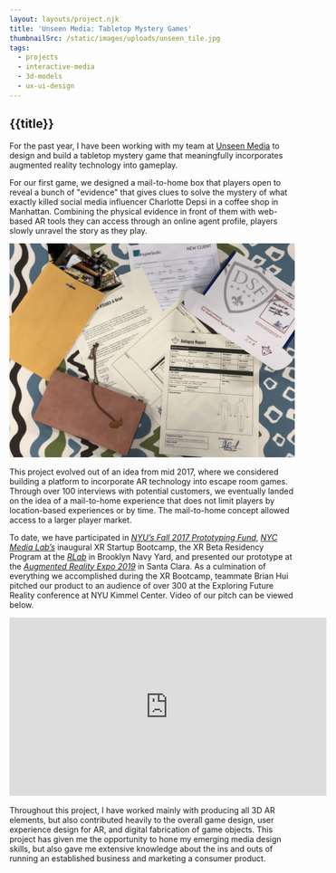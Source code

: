 ```yaml
---
layout: layouts/project.njk
title: 'Unseen Media: Tabletop Mystery Games'
thumbnailSrc: /static/images/uploads/unseen_tile.jpg
tags:
  - projects
  - interactive-media
  - 3d-models
  - ux-ui-design
---
```

## {{title}}

For the past year, I have been working with my team at <a href="http://www.unseenmedia.io/">Unseen Media</a> to design and build a tabletop mystery game that meaningfully incorporates augmented reality technology into gameplay.

For our first game, we designed a mail-to-home box that players open to reveal a bunch of "evidence" that gives clues to solve the mystery of what exactly killed social media influencer Charlotte Depsi in a coffee shop in Manhattan. Combining the physical evidence in front of them with web-based AR tools they can access through an online agent profile, players slowly unravel the story as they play.

<div class="frame">
<img src="/static/images/uploads/IMG_4637.jpg">
</div>

This project evolved out of an idea from mid 2017, where we considered building a platform to incorporate AR technology into escape room games. Through over 100 interviews with potential customers, we eventually landed on the idea of a mail-to-home experience that does not limit players by location-based experiences or by time. The mail-to-home concept allowed access to a larger player market.

To date, we have participated in <i><a href="https://entrepreneur.nyu.edu/resource/prototyping-fund/">NYU’s Fall 2017 Prototyping Fund</a></i>, <i><a href="https://nycmedialab.org/">NYC Media Lab’s</a></i> inaugural XR Startup Bootcamp, the XR Beta Residency Program at the <i><a href="https://www.rlab.nyc/" text-decoration="underline">RLab</a></i> in Brooklyn Navy Yard, and presented our prototype at the <i><a href="https://www.awexr.com/">Augmented Reality Expo 2019</a></i> in Santa Clara. As a culmination of everything we accomplished during the XR Bootcamp, teammate Brian Hui pitched our product to an audience of over 300 at the Exploring Future Reality conference at NYU Kimmel Center. Video of our pitch can be viewed below.

<div class="frame"><iframe width="560" height="315" src="https://www.youtube.com/embed/2iB-f2j0Ems" frameborder="0" allow="accelerometer; autoplay; encrypted-media; gyroscope; picture-in-picture" allowfullscreen></iframe></div>

Throughout this project, I have worked mainly with producing all 3D AR elements, but also contributed heavily to the overall game design, user experience design for AR, and digital fabrication of game objects. This project has given me the opportunity to hone my emerging media design skills, but also gave me extensive knowledge about the ins and outs of running an established business and marketing a consumer product.
